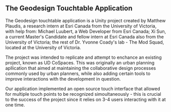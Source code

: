 ## **The Geodesign Touchtable Application**

The Geodesign touchtable application is a Unity project created by Matthew Plaudis, a research intern at Esri Canada from the University of Victoria, with help from: Michael Luubert, a Web Developer from Esri Canada; Xi Sun, a current Master's Candidate and fellow intern at Esri Canada also from the University of Victoria; the rest of Dr. Yvonne Coady's lab - The Mod Squad, located at the University of Victoria.


The project was intended to replicate and attempt to enchance an existing project, known as UD CoSpaces. This was originally an urban planning apllication that aimed at maintaining the collaborative design processes commonly used by urban planners, while also adding certain tools to improve interactions with the development in question. 


Our application implemented an open source touch interface that allowed for multiple touch points to be recognized simoultaneously - this is crucial to the success of the project since it relies on 3-4 users interacting with it at one time. 
